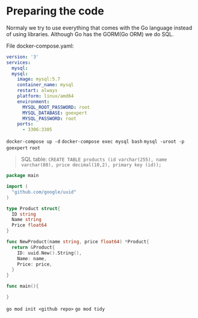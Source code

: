 # Preparing the code

Normaly we try to use everything that comes with the Go language instead of using libraries.
Although Go has the GORM(Go ORM) we do SQL.

File docker-compose.yaml:

```yaml
version: '3'
services:
  mysql:
  mysql:
    image: mysql:5.7
    container_name: mysql
    restart: always
    platform: linux/amd64
    environment:
      MYSQL_ROOT_PASSWORD: root
      MYSQL_DATABASE: goexpert
      MYSQL_PASSWORD: root
    ports:
      - 3306:3305
```

`docker-compose up -d`
`docker-compose exec mysql bash`
`mysql -uroot -p goexpert`
`root`

> SQL table:
> `CREATE TABLE products (id varchar(255), name varchar(80), price decimal(10,2), primary key (id));`

```go
package main

import (
  "github.com/google/uuid"
)

type Product struct{
  ID string
  Name string
  Price float64
}

func NewProduct(name string, price float64) *Product{
  return &Product{
    ID: uuid.New().String(),
    Name: name,
    Price: price,
  }
}

func main(){

}
```

`go mod init <github repo>`
`go mod tidy`
